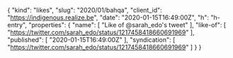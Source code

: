 {
  "kind": "likes",
  "slug": "2020/01/bahqa",
  "client_id": "https://indigenous.realize.be",
  "date": "2020-01-15T16:49:00Z",
  "h": "h-entry",
  "properties": {
    "name": [
      "Like of @sarah_edo's tweet"
    ],
    "like-of": [
      "https://twitter.com/sarah_edo/status/1217458418660691969"
    ],
    "published": [
      "2020-01-15T16:49:00Z"
    ],
    "syndication": [
      "https://twitter.com/sarah_edo/status/1217458418660691969"
    ]
  }
}
